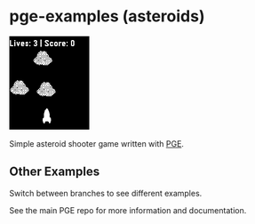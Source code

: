 # pge-examples (asteroids)

![screenshot1](screenshots/asteroids.png)

Simple asteroid shooter game written with [PGE](https://github.com/C-D-Lewis/pge).


## Other Examples

Switch between branches to see different examples.

See the main PGE repo for more information and documentation.